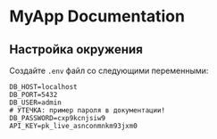 # MyApp Documentation


## Настройка окружения

Создайте `.env` файл со следующими переменными:

```env
DB_HOST=localhost
DB_PORT=5432
DB_USER=admin
# УТЕЧКА: пример пароля в документации!
DB_PASSWORD=cxp9kcnjsiw9
API_KEY=pk_live_asnconmnkm93jxm0
